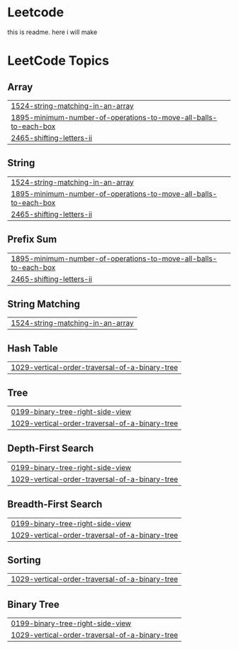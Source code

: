 # Leetcode
this is readme. here i will make
<!---LeetCode Topics Start-->
# LeetCode Topics
## Array
|  |
| ------- |
| [1524-string-matching-in-an-array](https://github.com/TheVinaySagar/Leetcode/tree/master/1524-string-matching-in-an-array) |
| [1895-minimum-number-of-operations-to-move-all-balls-to-each-box](https://github.com/TheVinaySagar/Leetcode/tree/master/1895-minimum-number-of-operations-to-move-all-balls-to-each-box) |
| [2465-shifting-letters-ii](https://github.com/TheVinaySagar/Leetcode/tree/master/2465-shifting-letters-ii) |
## String
|  |
| ------- |
| [1524-string-matching-in-an-array](https://github.com/TheVinaySagar/Leetcode/tree/master/1524-string-matching-in-an-array) |
| [1895-minimum-number-of-operations-to-move-all-balls-to-each-box](https://github.com/TheVinaySagar/Leetcode/tree/master/1895-minimum-number-of-operations-to-move-all-balls-to-each-box) |
| [2465-shifting-letters-ii](https://github.com/TheVinaySagar/Leetcode/tree/master/2465-shifting-letters-ii) |
## Prefix Sum
|  |
| ------- |
| [1895-minimum-number-of-operations-to-move-all-balls-to-each-box](https://github.com/TheVinaySagar/Leetcode/tree/master/1895-minimum-number-of-operations-to-move-all-balls-to-each-box) |
| [2465-shifting-letters-ii](https://github.com/TheVinaySagar/Leetcode/tree/master/2465-shifting-letters-ii) |
## String Matching
|  |
| ------- |
| [1524-string-matching-in-an-array](https://github.com/TheVinaySagar/Leetcode/tree/master/1524-string-matching-in-an-array) |
## Hash Table
|  |
| ------- |
| [1029-vertical-order-traversal-of-a-binary-tree](https://github.com/TheVinaySagar/Leetcode/tree/master/1029-vertical-order-traversal-of-a-binary-tree) |
## Tree
|  |
| ------- |
| [0199-binary-tree-right-side-view](https://github.com/TheVinaySagar/Leetcode/tree/master/0199-binary-tree-right-side-view) |
| [1029-vertical-order-traversal-of-a-binary-tree](https://github.com/TheVinaySagar/Leetcode/tree/master/1029-vertical-order-traversal-of-a-binary-tree) |
## Depth-First Search
|  |
| ------- |
| [0199-binary-tree-right-side-view](https://github.com/TheVinaySagar/Leetcode/tree/master/0199-binary-tree-right-side-view) |
| [1029-vertical-order-traversal-of-a-binary-tree](https://github.com/TheVinaySagar/Leetcode/tree/master/1029-vertical-order-traversal-of-a-binary-tree) |
## Breadth-First Search
|  |
| ------- |
| [0199-binary-tree-right-side-view](https://github.com/TheVinaySagar/Leetcode/tree/master/0199-binary-tree-right-side-view) |
| [1029-vertical-order-traversal-of-a-binary-tree](https://github.com/TheVinaySagar/Leetcode/tree/master/1029-vertical-order-traversal-of-a-binary-tree) |
## Sorting
|  |
| ------- |
| [1029-vertical-order-traversal-of-a-binary-tree](https://github.com/TheVinaySagar/Leetcode/tree/master/1029-vertical-order-traversal-of-a-binary-tree) |
## Binary Tree
|  |
| ------- |
| [0199-binary-tree-right-side-view](https://github.com/TheVinaySagar/Leetcode/tree/master/0199-binary-tree-right-side-view) |
| [1029-vertical-order-traversal-of-a-binary-tree](https://github.com/TheVinaySagar/Leetcode/tree/master/1029-vertical-order-traversal-of-a-binary-tree) |
<!---LeetCode Topics End-->